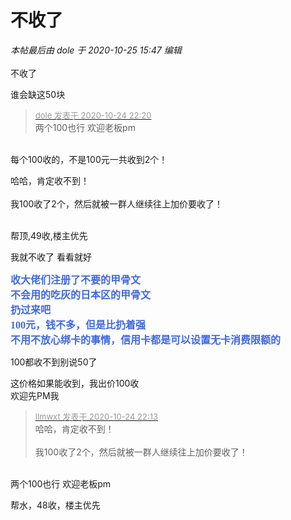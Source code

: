# 不收了


<i class="pstatus"> 本帖最后由 dole 于 2020-10-25 15:47 编辑 </i><br />
<br />
不收了<img id="aimg_Kb4Rv" onclick="zoom(this, this.src, 0, 0, 0)" class="zoom" src="https://cdn.jsdelivr.net/gh/hishis/forum-master/public/images/patch.gif" onmouseover="img_onmouseoverfunc(this)" onload="thumbImg(this)" border="0" alt="" />

谁会缺这50块

<div class="quote"><blockquote><font size="2"><a href="https://www.hostloc.com/forum.php?mod=redirect&amp;goto=findpost&amp;pid=9347991&amp;ptid=758123" target="_blank"><font color="#999999">dole 发表于 2020-10-24 22:20</font></a></font><br />
两个100也行 欢迎老板pm</blockquote></div><br />
每个100收的，不是100元一共收到2个！

哈哈，肯定收不到！<br />
<br />
我100收了2个，然后就被一群人继续往上加价要收了！<br />
<br />
<img src="static/image/smiley/default/hug.gif" smilieid="13" border="0" alt="" /><img src="static/image/smiley/default/hug.gif" smilieid="13" border="0" alt="" /><img src="static/image/smiley/default/hug.gif" smilieid="13" border="0" alt="" />

帮顶,49收,楼主优先

我就不收了 看看就好

<strong><font color="RoyalBlue"><font face="仿宋,仿宋_GB2312"><font size="3">收大佬们注册了不要的甲骨文<br />
不会用的吃灰的日本区的甲骨文<br />
扔过来吧<br />
100元，钱不多，但是比扔着强<br />
不用不放心绑卡的事情，信用卡都是可以设置无卡消费限额的</font></font></font></strong>

100都收不到别说50了

这价格如果能收到，我出价100收<img src="static/image/smiley/default/lol.gif" smilieid="12" border="0" alt="" /><br />
欢迎先PM我<img src="static/image/smiley/default/titter.gif" smilieid="9" border="0" alt="" />

<div class="quote"><blockquote><font size="2"><a href="https://www.hostloc.com/forum.php?mod=redirect&amp;goto=findpost&amp;pid=9347959&amp;ptid=758123" target="_blank"><font color="#999999">llmwxt 发表于 2020-10-24 22:13</font></a></font><br />
哈哈，肯定收不到！<br />
<br />
我100收了2个，然后就被一群人继续往上加价要收了！</blockquote></div><br />
<img src="static/image/smiley/default/lol.gif" smilieid="12" border="0" alt="" />两个100也行 欢迎老板pm<img id="aimg_U2bKr" onclick="zoom(this, this.src, 0, 0, 0)" class="zoom" src="https://cdn.jsdelivr.net/gh/hishis/forum-master/public/images/patch.gif" onmouseover="img_onmouseoverfunc(this)" onload="thumbImg(this)" border="0" alt="" />

帮水，48收，楼主优先<img src="static/image/smiley/default/lol.gif" smilieid="12" border="0" alt="" />
